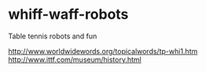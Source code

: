 whiff-waff-robots
================

Table tennis robots and fun

http://www.worldwidewords.org/topicalwords/tp-whi1.htm
http://www.ittf.com/museum/history.html
